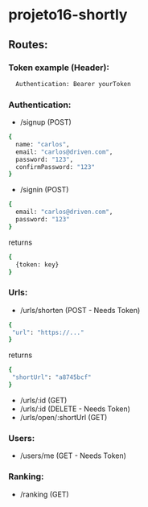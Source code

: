 # projeto16-shortly

## Routes:

### Token example (Header):
```bash
  Authentication: Bearer yourToken
```


### Authentication:
- /signup (POST)
```bash
{
  name: "carlos",
  email: "carlos@driven.com",
  password: "123",
  confirmPassword: "123"
}
```
- /signin (POST)
```bash
{
  email: "carlos@driven.com",
  password: "123"
}
```
returns
```bash
{
  {token: key}
}
```

### Urls:
- /urls/shorten (POST - Needs Token)
```bash
{
 "url": "https://..."
}
```
returns
```bash
{
 "shortUrl": "a8745bcf"
}
```

- /urls/:id (GET)
- /urls/:id (DELETE - Needs Token)
- /urls/open/:shortUrl (GET)

### Users:
- /users/me (GET - Needs Token)

### Ranking:
- /ranking (GET)
